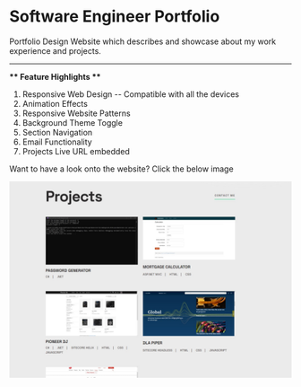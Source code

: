 # Software Engineer Portfolio
Portfolio Design Website which describes and showcase about my work experience and projects.
<hr>
<b> ** Feature Highlights ** </b>

1. Responsive Web Design -- Compatible with all the devices
2. Animation Effects
3. Responsive Website Patterns
4. Background Theme Toggle
5. Section Navigation
6. Email Functionality
7. Projects Live URL embedded

Want to have a look onto the website? Click the below image

<a href="https://nivitek.github.io/portfolio/" title="Click Me">
<img src="./assets/images/portfolio_website.jpg" alt="Portfolio_website">
</a>
